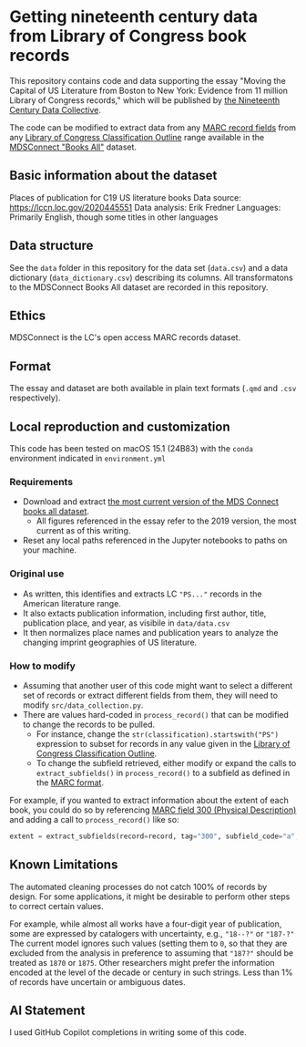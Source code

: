 # Getting nineteenth century data from Library of Congress book records

This repository contains code and data supporting the essay "Moving the Capital of US Literature from Boston to New York: Evidence from 11 million Library of Congress records," which will be published by [the Nineteenth Century Data Collective](https://c19datacollective.com/).

The code can be modified to extract data from any [MARC record fields](https://www.loc.gov/marc/bibliographic/) from any [Library of Congress Classification Outline](https://www.loc.gov/aba/cataloging/classification/lcco/) range available in the [MDSConnect "Books All"](https://lccn.loc.gov/2020445551) dataset.

## Basic information about the dataset

Places of publication for C19 US literature books
Data source: <https://lccn.loc.gov/2020445551>
Data analysis: Erik Fredner
Languages: Primarily English, though some titles in other languages

## Data structure

See the `data` folder in this repository for the data set (`data.csv`) and a data dictionary (`data_dictionary.csv`) describing its columns. All transformatons to the MDSConnect Books All dataset are recorded in this repository.

## Ethics

MDSConnect is the LC's open access MARC records dataset.

## Format

The essay and dataset are both available in plain text formats (`.qmd` and `.csv` respectively).

## Local reproduction and customization

This code has been tested on macOS 15.1 (24B83) with the `conda` environment indicated in `environment.yml`

### Requirements

- Download and extract [the most current version of the MDS Connect books all dataset](https://lccn.loc.gov/2020445551).
  - All figures referenced in the essay refer to the 2019 version, the most current as of this writing.
- Reset any local paths referenced in the Jupyter notebooks to paths on your machine.

### Original use

- As written, this identifies and extracts LC `"PS..."` records in the American literature range.
- It also extacts publication information, including first author, title, publication place, and year, as visibile in `data/data.csv`
- It then normalizes place names and publication years to analyze the changing imprint geographies of US literature.

### How to modify

- Assuming that another user of this code might want to select a different set of records or extract different fields from them, they will need to modify  `src/data_collection.py`.
- There are values hard-coded in `process_record()` that can be modified to change the records to be pulled.
  - For instance, change the `str(classification).startswith("PS")` expression to subset for records in any value given in the [Library of Congress Classification Outline](https://www.loc.gov/aba/cataloging/classification/lcco/).
  - To change the subfield retrieved, either modify or expand the calls to `extract_subfields()` in `process_record()` to a subfield as defined in the [MARC format](https://www.loc.gov/marc/bibliographic/).

For example, if you wanted to extract information about the extent of each book, you could do so by referencing [MARC field 300 (Physical Description)](https://www.loc.gov/marc/bibliographic/bd300.html) and adding a call to `process_record()` like so:

```python
extent = extract_subfields(record=record, tag="300", subfield_code="a", ns=ns)
```

## Known Limitations

The automated cleaning processes do not catch 100% of records by design. For some applications, it might be desirable to perform other steps to correct certain values.

For example, while almost all works have a four-digit year of publication, some are expressed by catalogers with uncertainty, e.g., `"18--?"` or `"187-?"` The current model ignores such values (setting them to `0`, so that they are excluded from the analysis in preference to assuming that `"187?"` should be treated as `1870` or `1875`. Other researchers might prefer  the information encoded at the level of the decade or century in such strings. Less than 1% of records have uncertain or ambiguous dates.

## AI Statement

I used GitHub Copilot completions in writing some of this code.
